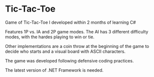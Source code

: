 # Tic-Tac-Toe

Game of Tic-Tac-Toe I developed within 2 months of learning C#

Features 1P vs. IA and 2P game modes.
The AI has 3 different difficulty modes, with the hardes playing to win or tie.

Other implementations are a coin throw at the beginning of the game to decide who starts and a visual board with ASCII characters.

The game was developed following defensive coding practices.

The latest version of .NET Framework is needed.
